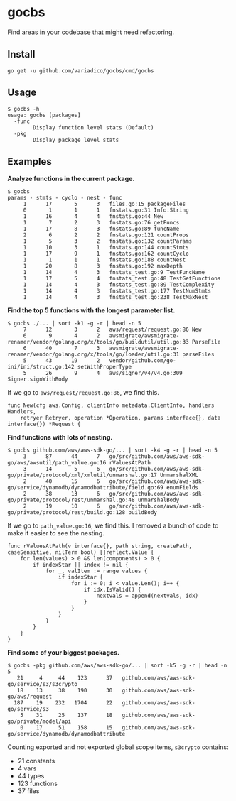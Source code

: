 # gocbs

Find areas in your codebase that might need refactoring.

## Install

```
go get -u github.com/variadico/gocbs/cmd/gocbs
```

## Usage

```
$ gocbs -h
usage: gocbs [packages]
  -func
    	Display function level stats (Default)
  -pkg
    	Display package level stats
```

## Examples

**Analyze functions in the current package.**

```
$ gocbs
params - stmts - cyclo - nest - func
     1      17       5      3   files.go:15 packageFiles
     0       1       1      1   fnstats.go:31 Info.String
     1      16       4      4   fnstats.go:44 New
     1       7       2      3   fnstats.go:76 getFuncs
     1      17       8      3   fnstats.go:89 funcName
     2       6       2      2   fnstats.go:121 countProps
     1       5       3      2   fnstats.go:132 countParams
     1      10       3      1   fnstats.go:144 countStmts
     1      17       9      1   fnstats.go:162 countCyclo
     1       1       1      1   fnstats.go:188 countNest
     1      20       8      3   fnstats.go:192 maxDepth
     1      14       4      3   fnstats_test.go:9 TestFuncName
     1      17       5      4   fnstats_test.go:48 TestGetFunctions
     1      14       4      3   fnstats_test.go:89 TestComplexity
     1      14       4      3   fnstats_test.go:177 TestNumStmts
     1      14       4      3   fnstats_test.go:238 TestMaxNest
```

**Find the top 5 functions with the longest parameter list.**

```
$ gocbs ./... | sort -k1 -g -r | head -n 5
     7      12       3      2   aws/request/request.go:86 New
     6       9       4      2   awsmigrate/awsmigrate-renamer/vendor/golang.org/x/tools/go/buildutil/util.go:33 ParseFile
     6      40       7      3   awsmigrate/awsmigrate-renamer/vendor/golang.org/x/tools/go/loader/util.go:31 parseFiles
     5      43      19      2   vendor/github.com/go-ini/ini/struct.go:142 setWithProperType
     5      26       9      4   aws/signer/v4/v4.go:309 Signer.signWithBody
```

If we go to `aws/request/request.go:86`, we find this.

```
func New(cfg aws.Config, clientInfo metadata.ClientInfo, handlers Handlers,
    retryer Retryer, operation *Operation, params interface{}, data interface{}) *Request {
```


**Find functions with lots of nesting.**

```
$ gocbs github.com/aws/aws-sdk-go/... | sort -k4 -g -r | head -n 5
     3      87      44      7   go/src/github.com/aws/aws-sdk-go/aws/awsutil/path_value.go:16 rValuesAtPath
     3      14       5      6   go/src/github.com/aws/aws-sdk-go/private/protocol/xml/xmlutil/unmarshal.go:17 UnmarshalXML
     2      40      15      6   go/src/github.com/aws/aws-sdk-go/service/dynamodb/dynamodbattribute/field.go:69 enumFields
     2      38      13      6   go/src/github.com/aws/aws-sdk-go/private/protocol/rest/unmarshal.go:48 unmarshalBody
     2      19      10      6   go/src/github.com/aws/aws-sdk-go/private/protocol/rest/build.go:128 buildBody
```

If we go to `path_value.go:16`, we find this. I removed a bunch of
code to make it easier to see the nesting.

```
func rValuesAtPath(v interface{}, path string, createPath, caseSensitive, nilTerm bool) []reflect.Value {
	for len(values) > 0 && len(components) > 0 {
		if indexStar || index != nil {
			for _, valItem := range values {
				if indexStar {
					for i := 0; i < value.Len(); i++ {
						if idx.IsValid() {
							nextvals = append(nextvals, idx)
						}
					}
				}
			}
		}
	}
}
```

**Find some of your biggest packages.**

```
$ gocbs -pkg github.com/aws/aws-sdk-go/... | sort -k5 -g -r | head -n 5
   21     4     44    123      37   github.com/aws/aws-sdk-go/service/s3/s3crypto
   18    13     38    190      30   github.com/aws/aws-sdk-go/aws/request
  187    19    232   1704      22   github.com/aws/aws-sdk-go/service/s3
    5    31     25    137      18   github.com/aws/aws-sdk-go/private/model/api
    0    17     51    158      15   github.com/aws/aws-sdk-go/service/dynamodb/dynamodbattribute
```

Counting exported and not exported global scope items, `s3crypto` contains:

* 21 constants
* 4 vars
* 44 types
* 123 functions
* 37 files

